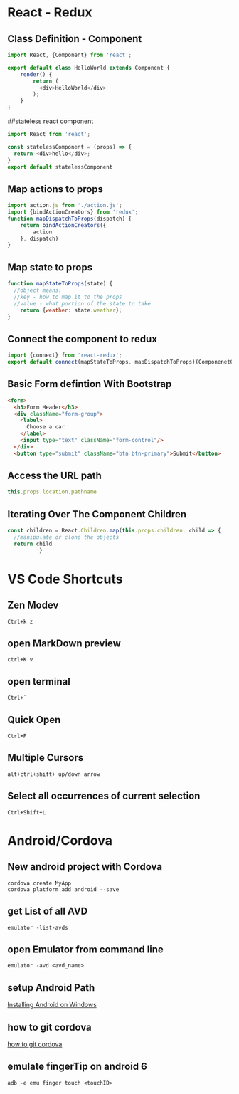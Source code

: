 # React - Redux

## Class Definition - Component

```javascript
import React, {Component} from 'react';

export default class HelloWorld extends Component {
    render() {
        return (
          <div>HelloWorld</div>
        );
    }
}
```
##stateless react component

```javascript
import React from 'react';

const statelessComponent = (props) => {
  return <div>hello</div>;
}
export default statelessComponent

```

## Map actions to props

```javascript
import action.js from './action.js';
import {bindActionCreators} from 'redux';
function mapDispatchToProps(dispatch) {
    return bindActionCreators({
        action
    }, dispatch)
}
```

## Map state to props

```javascript
function mapStateToProps(state) {
  //object means:
  //key - how to map it to the props
  //value - what portion of the state to take
    return {weather: state.weather};
}
```

## Connect the component to redux

```javascript
import {connect} from 'react-redux';
export default connect(mapStateToProps, mapDispatchToProps)(ComponenetGoesHere)
```

## Basic Form defintion With Bootstrap
```html
<form>
  <h3>Form Header</h3>
  <div className="form-group">
    <label>
      Choose a car
    </label>
    <input type="text" className="form-control"/>
  </div>
  <button type="submit" className="btn btn-primary">Submit</button>
```

## Access the URL path
```javascript
this.props.location.pathname
```

## Iterating Over The Component Children

```javascript
const children = React.Children.map(this.props.children, child => {
  //manipulate or clone the objects
  return child
          }
```

# VS Code Shortcuts

## Zen Modev
```
Ctrl+k z
``` 

## open MarkDown preview
```
ctrl+K v
```

## open terminal
``` 
Ctrl+`
```

## Quick Open
```
Ctrl+P
```
## Multiple Cursors
`alt+ctrl+shift+ up/down arrow`

## Select all occurrences of current selection

`Ctrl+Shift+L`

# Android/Cordova


## New android project with Cordova
```
cordova create MyApp
cordova platform add android --save 
```

## get List of all AVD
`emulator -list-avds`

## open Emulator from command line
`emulator -avd <avd_name>` 

## setup Android Path

[Installing Android on Windows](https://evothings.com/doc/build/cordova-install-windows.html)

## how to git cordova
[how to git cordova](https://evothings.com/doc/build/cordova-install-windows.html)

## emulate fingerTip on android 6
  ```
  adb -e emu finger touch <touchID>
  ```



